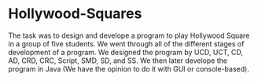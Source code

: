# Hollywood-Squares
The task was to design and develope a program to play Hollywood Square in a group of five students. We went through all of the different stages of development of a program. We designed the program by UCD, UCT, CD, AD, CRD, CRC, Script, SMD, SD, and SS. We then later develope the program in Java (We have the opinion to do it with GUI or console-based).
